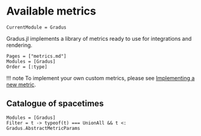 # Available metrics

```@meta
CurrentModule = Gradus
```

Gradus.jl implements a library of metrics ready to use for integrations and rendering.

```@index
Pages = ["metrics.md"]
Modules = [Gradus]
Order = [:type]
```


!!! note
    To implement your own custom metrics, please see [Implementing a new metric](@ref).

## Catalogue of spacetimes

```@autodocs
Modules = [Gradus]
Filter = t -> typeof(t) === UnionAll && t <: Gradus.AbstractMetricParams
```